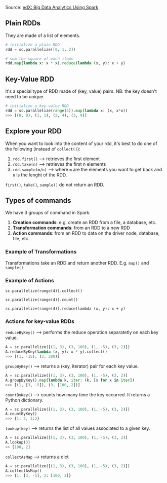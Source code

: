 Source: [edX: Big Data Analytics Using Spark](https://learning.edx.org/course/course-v1:UCSanDiegoX+DSE230x+1T2021/block-v1:UCSanDiegoX+DSE230x+1T2021+type@sequential+block@56608329f8fc42fc8fcaa5e49673ee3b/block-v1:UCSanDiegoX+DSE230x+1T2021+type@vertical+block@ca9dad9075534f1598561bd910964bf4)


## Plain RDDs
They are made of a list of elements.

```python
# initialize a plain RDD
rdd = sc.parallelize([0, 1, 2])

# sum the square of each items
rdd.map(lambda x: x * x).reduce(lambda (x, y): x + y)
```

## Key-Value RDD
It's a special type of RDD made of (key, value) pairs. NB: the key doesn't need to be unique.

``` python
# initialize a key-value RDD
rdd = sc.parallelize(range(4)).map(lambda x: (x, x*x))
>>> [(0, 0), (1, 1), (2, 4), (3, 9)]
```


## Explore your RDD
When you want to look into the content of your rdd, it's best to do one of the following (instead of `collect()`):
1. `rdd.first()` --> retrieves the first element
2. `rdd.take(n)` --> retrieves the first n elements
3. `rdd.sample(m/n)` --> where `m` are the elements you want to get back and `n` is the lenght of the RDD.

`first()`, `take()`, `sample()` do not return an RDD. 


## Types of commands
We have 3 groups of command in Spark:
1. **Creation commands**: e.g. create an RDD from a file, a database, etc.
2. **Transformation commands**: from an RDD to a new RDD
3. **Action commands**: from an RDD to data on the driver node, database, file, etc.

### Example of Transformations
Transformations take an RDD and return another RDD.
E.g. `map()` and `sample()`

### Example of Actions
`sc.parallelize(range(4)).collect()`

`sc.parallelize(range(4)).count()`

`sc.parallelize(range(4)).reduce(lambda (x, y): x + y)`


### Actions for key-value RDDs

`reduceByKey()` --> performs the reduce operation separatetly on each key value.

```python
A = sc.parallelize([(1, 3), (3, 100), (1, -5), (3, 2)])
A.reduceByKey(lambda (x, y): x * y).collect()
>>> [(1, -15), (3, 200)]
```

`groupByKey()` --> returns a (key, iterator) pair for each key value.

```python
A = sc.parallelize([(1, 3), (3, 100), (1, -5), (3, 2)]
A.groupByKey().map(lambda k, iter: (k, [x for x in iter])
>>> [(1, [3, -5]), (3, [100, 2])]
```

`countByKey()` --> counts how many time the key occurred. It returns a Python dictionary.

```python
A = sc.parallelize([(1, 3), (3, 100), (1, -5), (3, 2)])
A.countByKey()
>>> {1: 2, 3:2}
```

`lookup(key)` --> returns the list of all values associated to a given key.

```python
A = sc.parallelize([(1, 3), (3, 100), (1, -5), (3, 2)]
A.lookup(3)
>> [100, 2]
```

`collectAsMap` --> returns a dict

```python
A = sc.parallelize([(1, 3), (3, 100), (1, -5), (3, 2)])
A.collectAsMap()
>>> {1: [3, -5], 3: [100, 2]}
```



